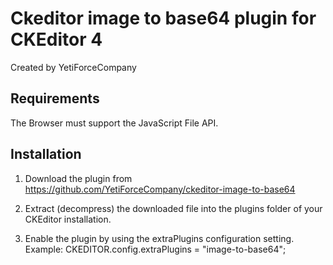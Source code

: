 # Ckeditor image to base64 plugin for CKEditor 4

Created by YetiForceCompany

## Requirements

The Browser must support the JavaScript File API.

## Installation

1.  Download the plugin from https://github.com/YetiForceCompany/ckeditor-image-to-base64

2.  Extract (decompress) the downloaded file into the plugins folder of your
    CKEditor installation.

3.  Enable the plugin by using the extraPlugins configuration setting.
    Example: CKEDITOR.config.extraPlugins = "image-to-base64";

